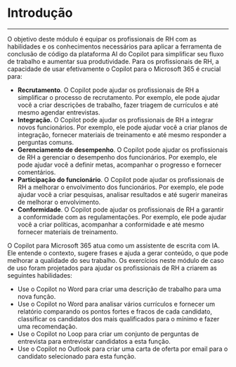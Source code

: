 # Introdução
---
O objetivo deste módulo é equipar os profissionais de RH com as habilidades e os conhecimentos necessários para aplicar a ferramenta de conclusão de código da plataforma AI do Copilot para simplificar seu fluxo de trabalho e aumentar sua produtividade. Para os profissionais de RH, a capacidade de usar efetivamente o Copilot para o Microsoft 365 é crucial para:

 -  **Recrutamento**. O Copilot pode ajudar os profissionais de RH a simplificar o processo de recrutamento. Por exemplo, ele pode ajudar você a criar descrições de trabalho, fazer triagem de currículos e até mesmo agendar entrevistas.
 -  **Integração.** O Copilot pode ajudar os profissionais de RH a integrar novos funcionários. Por exemplo, ele pode ajudar você a criar planos de integração, fornecer materiais de treinamento e até mesmo responder a perguntas comuns.
 -  **Gerenciamento de desempenho**. O Copilot pode ajudar os profissionais de RH a gerenciar o desempenho dos funcionários. Por exemplo, ele pode ajudar você a definir metas, acompanhar o progresso e fornecer comentários.
 -  **Participação do funcionário**. O Copilot pode ajudar os profissionais de RH a melhorar o envolvimento dos funcionários. Por exemplo, ele pode ajudar você a criar pesquisas, analisar resultados e até sugerir maneiras de melhorar o envolvimento.
 -  **Conformidade**. O Copilot pode ajudar os profissionais de RH a garantir a conformidade com as regulamentações. Por exemplo, ele pode ajudar você a criar políticas, acompanhar a conformidade e até mesmo fornecer materiais de treinamento.

O Copilot para Microsoft 365 atua como um assistente de escrita com IA. Ele entende o contexto, sugere frases e ajuda a gerar conteúdo, o que pode melhorar a qualidade do seu trabalho. Os exercícios neste módulo de caso de uso foram projetados para ajudar os profissionais de RH a criarem as seguintes habilidades:

 -  Use o Copilot no Word para criar uma descrição de trabalho para uma nova função.
 -  Use o Copilot no Word para analisar vários currículos e fornecer um relatório comparando os pontos fortes e fracos de cada candidato, classificar os candidatos dos mais qualificados para o mínimo e fazer uma recomendação.
 -  Use o Copilot no Loop para criar um conjunto de perguntas de entrevista para entrevistar candidatos a esta função.
 -  Use o Copilot no Outlook para criar uma carta de oferta por email para o candidato selecionado para esta função.
